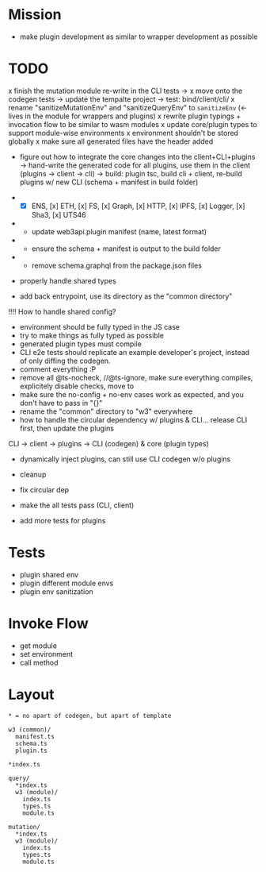 # Mission
- make plugin development as similar to wrapper development as possible

# TODO
x finish the mutation module re-write in the CLI tests ->
x move onto the codegen tests -> update the tempalte project -> test: bind/client/cli/
x rename "sanitizeMutationEnv" and "sanitizeQueryEnv" to `sanitizeEnv` (<- lives in the module for wrappers and plugins)
x rewrite plugin typings + invocation flow to be similar to wasm modules
x update core/plugin types to support module-wise environments
x environment shouldn't be stored globally
x make sure all generated files have the header added

- figure out how to integrate the core changes into the client+CLI+plugins
-> hand-write the generated code for all plugins, use them in the client (plugins -> client -> cli)
-> build: plugin tsc, build cli + client, re-build plugins w/ new CLI (schema + manifest in build folder)
- - [x] ENS, [x] ETH, [x] FS, [x] Graph, [x] HTTP, [x] IPFS, [x] Logger, [x] Sha3, [x] UTS46
- - update web3api.plugin manifest (name, latest format)
- - ensure the schema + manifest is output to the build folder
- - remove schema.graphql from the package.json files

- properly handle shared types
- add back entrypoint, use its directory as the "common directory"

!!!! How to handle shared config?


- environment should be fully typed in the JS case
- try to make things as fully typed as possible
- generated plugin types must compile
- CLI e2e tests should replicate an example developer's project, instead of only diffing the codegen.
- comment everything :P
- remove all @ts-nocheck, //@ts-ignore, make sure everything compiles, explicitely disable checks, move to
- make sure the no-config + no-env cases work as expected, and you don't have to pass in "{}"
- rename the "common" directory to "w3" everywhere
- how to handle the circular dependency w/ plugins & CLI... release CLI first, then update the plugins

CLI -> client -> plugins -> CLI (codegen) & core (plugin types)
- dynamically inject plugins, can still use CLI codegen w/o plugins

- cleanup
- fix circular dep
- make the all tests pass (CLI, client)
- add more tests for plugins

# Tests
- plugin shared env
- plugin different module envs
- plugin env sanitization

# Invoke Flow
- get module
- set environment
- call method

# Layout
```
* = no apart of codegen, but apart of template

w3 (common)/
  manifest.ts
  schema.ts
  plugin.ts

*index.ts

query/
  *index.ts
  w3 (module)/
    index.ts
    types.ts
    module.ts

mutation/
  *index.ts
  w3 (module)/
    index.ts
    types.ts
    module.ts
```